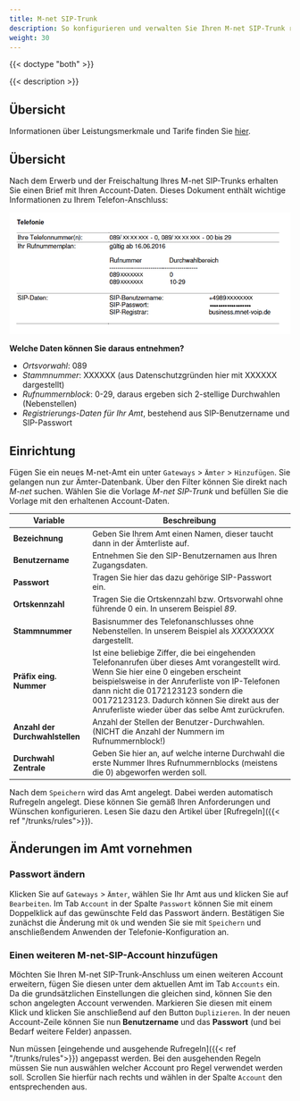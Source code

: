 ```yaml
---
title: M-net SIP-Trunk
description: So konfigurieren und verwalten Sie Ihren M-net SIP-Trunk richtig
weight: 30
---
```


{{< doctype "both"  >}}

{{< description >}}

## Übersicht

Informationen über Leistungsmerkmale und Tarife finden Sie [hier](https://www.m-net.de/sip-trunk/).

## Übersicht

Nach dem Erwerb und der Freischaltung Ihres M-net SIP-Trunks erhalten Sie einen Brief mit Ihren Account-Daten. Dieses Dokument enthält wichtige Informationen zu Ihrem Telefon-Anschluss:

![Ihre M-net-Zugangsdaten](mnet-account.de.png?width=60%)

**Welche Daten können Sie daraus entnehmen?**

+ *Ortsvorwahl*: 089
+ *Stammnummer*: XXXXXX (aus Datenschutzgründen hier mit XXXXXX dargestellt)
+ *Rufnummernblock*: 0-29, daraus ergeben sich 2-stellige Durchwahlen (Nebenstellen)
+ *Registrierungs-Daten für Ihr Amt*, bestehend aus SIP-Benutzername und SIP-Passwort

## Einrichtung

Fügen Sie ein neues M-net-Amt ein unter `Gateways` > `Ämter` > `Hinzufügen`. Sie gelangen nun zur Ämter-Datenbank. Über den Filter können Sie direkt nach *M-net* suchen. Wählen Sie die Vorlage *M-net SIP-Trunk* und befüllen Sie die Vorlage mit den erhaltenen Account-Daten.

|Variable|Beschreibung|
|---|---|
|**Bezeichnung**|Geben Sie Ihrem Amt einen Namen, dieser taucht dann in der Ämterliste auf.|
|**Benutzername**|Entnehmen Sie den SIP-Benutzernamen aus Ihren Zugangsdaten.|
|**Passwort**|Tragen Sie hier das dazu gehörige SIP-Passwort ein.|
|**Ortskennzahl**|Tragen Sie die Ortskennzahl bzw. Ortsvorwahl ohne führende 0 ein. In unserem Beispiel *89*.|
|**Stammnummer**|Basisnummer des Telefonanschlusses ohne Nebenstellen. In unserem Beispiel als *XXXXXXXX* dargestellt.|
|**Präfix eing. Nummer**|Ist eine beliebige Ziffer, die bei eingehenden Telefonanrufen über dieses Amt vorangestellt wird. Wenn Sie hier eine 0 eingeben erscheint beispielsweise in der Anruferliste von IP-Telefonen dann nicht die 0172123123 sondern die 00172123123. Dadurch können Sie direkt aus der Anruferliste wieder über das selbe Amt zurückrufen.|
|**Anzahl der Durchwahlstellen**|Anzahl der Stellen der Benutzer-Durchwahlen. (NICHT die Anzahl der Nummern im Rufnummernblock!)|
|**Durchwahl Zentrale**|Geben Sie hier an, auf welche interne Durchwahl die erste Nummer Ihres Rufnummernblocks (meistens die 0) abgeworfen werden soll.|
<!--FIXME satz zu zentrale verwirrend  -->

Nach dem `Speichern` wird das Amt angelegt. Dabei werden automatisch Rufregeln angelegt. Diese können Sie gemäß Ihren Anforderungen und Wünschen konfigurieren. Lesen Sie dazu den Artikel über [Rufregeln]({{< ref "/trunks/rules">}}).

## Änderungen im Amt vornehmen

### Passwort ändern

Klicken Sie auf `Gateways` > `Ämter`, wählen Sie Ihr Amt aus und klicken Sie auf `Bearbeiten`. Im Tab `Account` in der Spalte `Passwort` können Sie mit einem Doppelklick auf das gewünschte Feld das Passwort ändern. Bestätigen Sie zunächst die Änderung mit `Ok` und wenden Sie sie mit `Speichern` und anschließendem Anwenden der Telefonie-Konfiguration an.

### Einen weiteren M-net-SIP-Account hinzufügen

Möchten Sie Ihren M-net SIP-Trunk-Anschluss um einen weiteren Account erweitern, fügen Sie diesen unter dem aktuellen Amt im Tab `Accounts` ein. Da die grundsätzlichen Einstellungen die gleichen sind, können Sie den schon angelegten Account verwenden. Markieren Sie diesen mit einem Klick und klicken Sie anschließend auf den Button `Duplizieren`.
In der neuen Account-Zeile können Sie nun **Benutzername** und das **Passwort** (und bei Bedarf weitere Felder) anpassen.

Nun müssen [eingehende und ausgehende Rufregeln]({{< ref "/trunks/rules">}}) angepasst werden. Bei den ausgehenden Regeln müssen Sie nun auswählen welcher Account pro Regel verwendet werden soll. Scrollen Sie hierfür nach rechts und wählen in der Spalte `Account` den entsprechenden aus.
